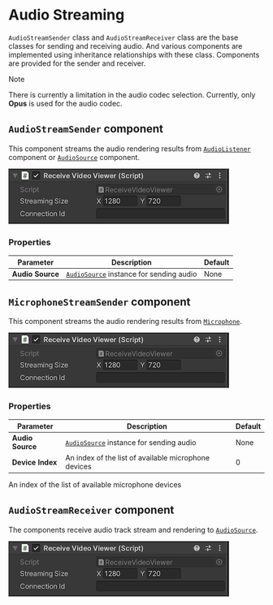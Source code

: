 # Audio Streaming

`AudioStreamSender` class and `AudioStreamReceiver` class are the base classes for sending and receiving audio. And various components are implemented using inheritance relationships with these class. Components are provided for the sender and receiver.

> [!NOTE] 
> There is currently a limitation in the audio codec selection. Currently, only **Opus** is used for the audio codec.

## `AudioStreamSender` component

This component streams the audio rendering results from [`AudioListener`](https://docs.unity3d.com/ScriptReference/AudioListener.html) component or [`AudioSource`](https://docs.unity3d.com/ScriptReference/AudioSource.html) component.

![AudioStreamSender inspector](images/audiostreamsender_inspector.png)

### Properties

| Parameter | Description | Default |
| --------- | ----------- | ------- |
| **Audio Source** | [`AudioSource`](https://docs.unity3d.com/ScriptReference/AudioSource.html) instance for sending audio | None |

## `MicrophoneStreamSender` component

This component streams the audio rendering results from [`Microphone`](https://docs.unity3d.com/ScriptReference/Microphone.html).

![MicrophoneSender inspector](images/microphonesender_inspector.png)

### Properties

| Parameter | Description | Default |
| --------- | ----------- | ------- |
| **Audio Source** | [`AudioSource`](https://docs.unity3d.com/ScriptReference/AudioSource.html) instance for sending audio | None |
| **Device Index** | An index of the list of available microphone devices | 0 |

An index of the list of available microphone devices


## `AudioStreamReceiver` component

The components receive audio track stream and rendering to [`AudioSource`](https://docs.unity3d.com/ScriptReference/AudioSource.html).

![AudioStreamReceiver inspector](images/audiostreamreceiver_inspector.png)